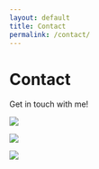 ```yaml
---
layout: default
title: Contact
permalink: /contact/
---
```


# Contact
Get in touch with me!


<a href="https://linkedin.com"><img src="https://img.shields.io/badge/-LinkedIn-0072b1?&style=for-the-badge&logo=linkedin&logoColor=white" /></a>

<!-- GitHub -->
<a href="https://github.com/yourusername"><img src="https://img.shields.io/badge/-GitHub-181717?&style=for-the-badge&logo=github&logoColor=white" /></a>

<!-- Instagram -->
<a href="https://instagram.com/yourusername"><img src="https://img.shields.io/badge/-Instagram-E4405F?&style=for-the-badge&logo=instagram&logoColor=white" /></a>



